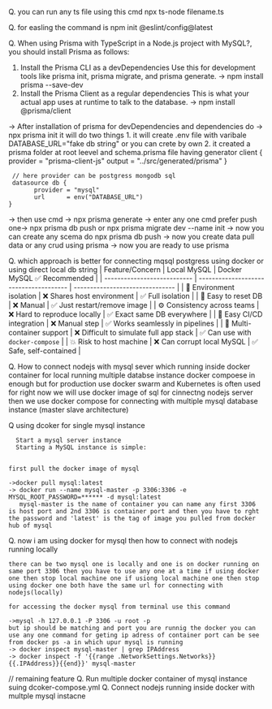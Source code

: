 Q. you can run any ts file using this cmd
   npx ts-node filename.ts

Q. for easling the command is
   npm init @eslint/config@latest






Q. When using Prisma with TypeScript in a Node.js project with MySQL?,
   you should install Prisma as follows:
   1. Install the Prisma CLI as a devDependencies
      Use this for development tools like prisma init, prisma migrate, and prisma generate.
      -> npm install prisma --save-dev
   2. Install the Prisma Client as a regular dependencies
      This is what your actual app uses at runtime to talk to the database.
      -> npm install @prisma/client


  -> After installation of prisma for devDependencies and dependencies
     do ->  npx prisma init
     it will do two things 
     1. it will create .env file with varibale DATABASE_URL="fake db string" or you can crete by own
     2. it created a prisma folder at root leevel and schema.prisma file having 
     generator client {
           provider = "prisma-client-js"
           output   = "../src/generated/prisma"
     }


     // here provider can be postgress mongodb sql
     datasource db {
           provider = "mysql"
           url      = env("DATABASE_URL")
    }



  -> then use cmd -> npx prisma generate 
  -> enter any one cmd prefer push one-> npx prisma db push  or  npx prisma migrate dev --name init 
  -> now you can create any scema do npx prisma db push 
  -> now you create data pull data or any crud using prisma
  -> now you are ready to use prisma 


  Q. which approach is better for connecting mqsql postgress using docker or using direct local db string
           | Feature/Concern             | Local MySQL                            | Docker MySQL ✅ Recommended      |
      | --------------------------- | -------------------------------------- | ------------------------------- |
      | 🧱 Environment isolation    | ❌ Shares host environment              | ✅ Full isolation                |
      | 🔁 Easy to reset DB         | ❌ Manual                               | ✅ Just restart/remove image     |
      | ⚙️ Consistency across teams | ❌ Hard to reproduce locally            | ✅ Exact same DB everywhere      |
      | 🚢 Easy CI/CD integration   | ❌ Manual step                          | ✅ Works seamlessly in pipelines |
      | 🐳 Multi-container support  | ❌ Difficult to simulate full app stack | ✅ Can use with `docker-compose` |
      | 💥 Risk to host machine     | ❌ Can corrupt local MySQL              | ✅ Safe, self-contained          |


Q. How to connect nodejs with mysql sever which running inside docker container
   for local running multiple databse instance docker compoese in enough
   but for production use docker swarm and Kubernetes is often used 
   for right now we will use docker image of sql for cinnectng nodejs server
   then we use docker compose for connecting with multiple mysql database instance (master slave architecture)

Q  using dcoker for single mysql instance

      Start a mysql server instance
      Starting a MySQL instance is simple:


    first pull the docker image of mysql 

    ->docker pull mysql:latest
    -> docker run --name mysql-master -p 3306:3306 -e MYSQL_ROOT_PASSWORD=****** -d mysql:latest 
       mysql-master is the name of container you can name any first 3306 is host port and 2nd 3306 is container port and then you have to rght the password and 'latest' is the tag of image you pulled from docker hub of mysql


Q.  now i am using docker for mysql then how to connect with nodejs running locally

    there can be two mysql one is locally and one is on docker running on same port 3306 then you have to use any one at a time if using docker one then stop local machine one if usiong local machine one then stop using docker one both have the same url for connecting with nodejs(locally)

    for accessing the docker mysql from terminal use this command 

    ->mysql -h 127.0.0.1 -P 3306 -u root -p 
    but ip should be matching and port you are runnig the docker you can use any one command for geting ip adress of container port can be see from docker ps -a in which upur mysql is running
    -> docker inspect mysql-master | grep IPAddress
    -> docker inspect -f '{{range .NetworkSettings.Networks}}{{.IPAddress}}{{end}}' mysql-master


// remaining feature
Q. Run multiple docker container of mysql instance suing dcoker-compose.yml
Q. Connect nodejs running inside docker with multple mysql instacne
















